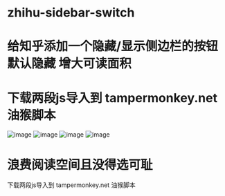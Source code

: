 # zhihu-sidebar-switch
# 给知乎添加一个隐藏/显示侧边栏的按钮 默认隐藏 增大可读面积
# 下载两段js导入到 tampermonkey.net 油猴脚本

![image](https://github.com/user-attachments/assets/ceb18668-1a10-4577-9cd3-991b3724054a)
![image](https://github.com/user-attachments/assets/82af924b-ef2a-4084-93a3-eec394095b62)
![image](https://github.com/user-attachments/assets/6bf29c2d-f541-414f-8b47-62b0c137c2a7)
![image](https://github.com/user-attachments/assets/835889cc-cbb9-402e-8937-bcc5f4d4c9af)
# 浪费阅读空间且没得选可耻

下载两段js导入到
tampermonkey.net 油猴脚本


